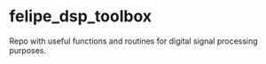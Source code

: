 # felipe_dsp_toolbox
 Repo with useful functions and routines for digital signal processing purposes.
